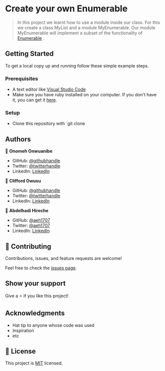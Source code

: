 # Create your own Enumerable

> In this project we learnt how to use a module inside our class. For this we create a class MyList and a module MyEnumerable. Our module MyEnumerable will implement a subset of the functionality of [Enumerable](https://ruby-doc.org/core-3.0.0/Enumerable.html) .


## Getting Started

To get a local copy up and running follow these simple example steps.

### Prerequisites

- A text editor like [Visual Studio Code](https://code.visualstudio.com/)
- Make sure you have ruby installed on your computer. If you don't have it, you can get it [here](https://www.ruby-lang.org/en/documentation/installation/).

### Setup

- Clone this repository with `git clone


## Authors

👤 **Onomeh Onwuanibe**

- GitHub: [@githubhandle](https://github.com/Estherstarr/)
- Twitter: [@twitterhandle](https://twitter.com/AnibeEsther)
- LinkedIn: [LinkedIn](https://linkedin.com/in/onwuanibeonome)

👤 **Clifford Owusu**

- GitHub: [@githubhandle](https://github.com/sireclifford)
- Twitter: [@twitterhandle](https://twitter.com/sire_clifford)
- LinkedIn: [LinkedIn](https://linkedin.com/in/sireclifford)

👤 **Abdelhadi Hireche**

- GitHub: [@aeh1707](https://github.com/aeh1707)
- Twitter: [@aeh1707](https://twitter.com/aeh1707)
- LinkedIn: [LinkedIn](https://linkedin.com/in/abdelhadi-hireche)

## 🤝 Contributing

Contributions, issues, and feature requests are welcome!

Feel free to check the [issues page](../../issues/).

## Show your support

Give a ⭐️ if you like this project!

## Acknowledgments

- Hat tip to anyone whose code was used
- Inspiration
- etc

## 📝 License

This project is [MIT](./MIT.md) licensed.
